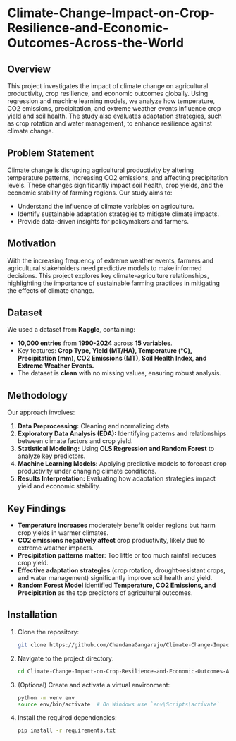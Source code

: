 # Climate-Change-Impact-on-Crop-Resilience-and-Economic-Outcomes-Across-the-World

## Overview
This project investigates the impact of climate change on agricultural productivity, crop resilience, and economic outcomes globally. Using regression and machine learning models, we analyze how temperature, CO2 emissions, precipitation, and extreme weather events influence crop yield and soil health. The study also evaluates adaptation strategies, such as crop rotation and water management, to enhance resilience against climate change.

## Problem Statement
Climate change is disrupting agricultural productivity by altering temperature patterns, increasing CO2 emissions, and affecting precipitation levels. These changes significantly impact soil health, crop yields, and the economic stability of farming regions. Our study aims to:
- Understand the influence of climate variables on agriculture.
- Identify sustainable adaptation strategies to mitigate climate impacts.
- Provide data-driven insights for policymakers and farmers.

## Motivation
With the increasing frequency of extreme weather events, farmers and agricultural stakeholders need predictive models to make informed decisions. This project explores key climate-agriculture relationships, highlighting the importance of sustainable farming practices in mitigating the effects of climate change.

## Dataset
We used a dataset from **Kaggle**, containing:
- **10,000 entries** from **1990-2024** across **15 variables**.
- Key features: **Crop Type, Yield (MT/HA), Temperature (°C), Precipitation (mm), CO2 Emissions (MT), Soil Health Index, and Extreme Weather Events.**
- The dataset is **clean** with no missing values, ensuring robust analysis.

## Methodology
Our approach involves:
1. **Data Preprocessing:** Cleaning and normalizing data.
2. **Exploratory Data Analysis (EDA):** Identifying patterns and relationships between climate factors and crop yield.
3. **Statistical Modeling:** Using **OLS Regression and Random Forest** to analyze key predictors.
4. **Machine Learning Models:** Applying predictive models to forecast crop productivity under changing climate conditions.
5. **Results Interpretation:** Evaluating how adaptation strategies impact yield and economic stability.

## Key Findings
- **Temperature increases** moderately benefit colder regions but harm crop yields in warmer climates.
- **CO2 emissions negatively affect** crop productivity, likely due to extreme weather impacts.
- **Precipitation patterns matter**: Too little or too much rainfall reduces crop yield.
- **Effective adaptation strategies** (crop rotation, drought-resistant crops, and water management) significantly improve soil health and yield.
- **Random Forest Model** identified **Temperature, CO2 Emissions, and Precipitation** as the top predictors of agricultural outcomes.

## Installation
1. Clone the repository:
    ```sh
    git clone https://github.com/ChandanaGangaraju/Climate-Change-Impact-on-Crop-Resilience-and-Economic-Outcomes-Across-the-World.git
    ```
2. Navigate to the project directory:
    ```sh
    cd Climate-Change-Impact-on-Crop-Resilience-and-Economic-Outcomes-Across-the-World
    ```
3. (Optional) Create and activate a virtual environment:
    ```sh
    python -m venv env
    source env/bin/activate  # On Windows use `env\Scripts\activate`
    ```
4. Install the required dependencies:
    ```sh
    pip install -r requirements.txt

